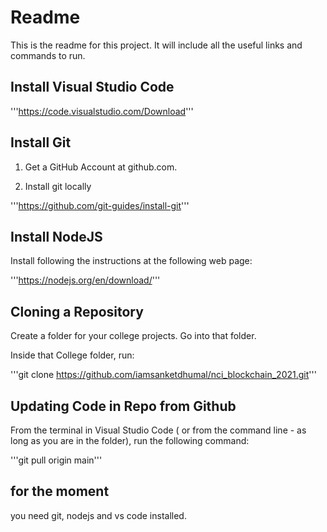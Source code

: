 # Readme #

This is the readme for this project. It will include all the useful links and commands to run.

## Install Visual Studio Code ##

'''https://code.visualstudio.com/Download'''

## Install Git ##

1. Get a GitHub Account at github.com.

2. Install git locally

'''https://github.com/git-guides/install-git'''

## Install NodeJS ##

Install following the instructions at the following web page:

'''https://nodejs.org/en/download/'''

## Cloning a Repository ##
Create a folder for your college projects. Go into that folder.

Inside that College folder, run:

'''git clone https://github.com/iamsanketdhumal/nci_blockchain_2021.git'''


## Updating Code in Repo from Github ##

From the terminal in Visual Studio Code ( or from the command line - as long as you are in the folder), run the following command:

'''git pull origin main'''

## for the moment ##

you need git, nodejs and vs code installed.